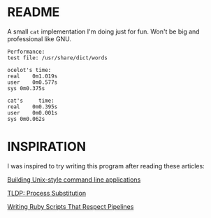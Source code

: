 README
======

A small ```cat```  implementation I'm doing just for fun. Won't be big and professional like GNU.

```shell
Performance:
test file: /usr/share/dict/words

ocelot's time:
real	0m1.019s
user	0m0.577s
sys	0m0.375s

cat's     time:
real	0m0.395s
user	0m0.001s
sys	0m0.062s
```

INSPIRATION
===========
I was inspired to try writing this program after reading these articles:

[Building Unix-style command line applications](https://practicingruby.com/articles/building-unix-style-command-line-applications)

[TLDP: Process Substitution](http://tldp.org/LDP/abs/html/process-sub.html)

[Writing Ruby Scripts That Respect Pipelines](http://www.jstorimer.com/blogs/workingwithcode/7766125-writing-ruby-scripts-that-respect-pipelines)
